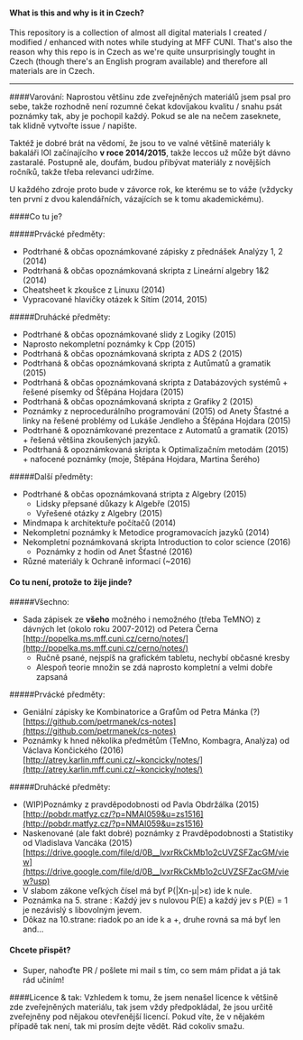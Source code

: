 #### What is this and why is it in Czech?
This repository is a collection of almost all digital materials I created / modified / enhanced with notes while studying at MFF CUNI. That's also the reason why this repo is in Czech as we're quite unsurprisingly tought in Czech (though there's an English program available) and therefore all materials are in Czech.

---

####Varování:
Naprostou většinu zde zveřejněných materiálů jsem psal pro sebe, takže rozhodně není rozumné čekat kdovíjakou kvalitu / snahu psát poznámky tak, aby je pochopil každý. Pokud se ale na nečem zaseknete, tak klidně vytvořte issue / napište.

Taktéž je dobré brát na vědomí, že jsou to ve valné většině materiály k bakaláři IOI začínajícího __v roce 2014/2015__, takže leccos už může být dávno zastaralé. Postupně ale, doufám, budou přibývat materiály z novějších ročníků, takže třeba relevanci udržíme.

U každého zdroje proto bude v závorce rok, ke kterému se to váže (vždycky ten první z dvou kalendářních, vázajících se k tomu akademickému).

####Co tu je?


#####Prvácké předměty:
- Podtrhané & občas opoznámkované zápisky z přednášek Analýzy 1, 2 (2014)
- Podtrhaná & občas opoznámkovaná skripta z Lineární algebry 1&2 (2014)
- Cheatsheet k zkoušce z Linuxu (2014)
- Vypracované hlavičky otázek k Sítím (2014, 2015)

#####Druhácké předměty:
- Podtrhané & občas opoznámkované slidy z Logiky (2015)
- Naprosto nekompletní poznámky k Cpp (2015)
- Podtrhaná & občas opoznámkovaná skripta z ADS 2 (2015)
- Podtrhaná & občas opoznámkovaná skripta z Autůmatů a gramatik (2015)
- Podtrhaná & občas opoznámkovaná skripta z Databázových systémů + řešené písemky od Šťěpána Hojdara (2015) 
- Podtrhaná & občas opoznámkovaná skripta z Grafiky 2 (2015)
- Poznámky z neprocedurálního programování (2015) od Anety Šťastné a linky na řešené problémy od Lukáše Jendleho a Šťěpána Hojdara (2015)
- Podtrhané & opoznámkované prezentace z Automatů a gramatik (2015) + řešená většina zkoušených jazyků.
- Podtrhaná & opoznámkovaná skripta k Optimalizačním metodám (2015) + nafocené poznámky (moje, Štěpána Hojdara, Martina Šerého)

#####Další předměty:
- Podtrhané & občas opoznámkovaná stripta z Algebry (2015)
  - Lidsky přepsané důkazy k Algebře (2015)
  - Vyřešené otázky z Algebry (2015)
- Mindmapa k architektuře počítačů (2014)
- Nekompletní poznámky k Metodice programovacích jazyků (2014)
- Nekompletní poznámkovaná skripta Introduction to color science (2016)
  - Poznámky z hodin od Anet Šťastné (2016)
- Různé materiály k Ochraně informací (~2016)

#### Co tu není, protože to žije jinde?

#####Všechno:
- Sada zápisek ze __všeho__ možného i nemožného (třeba TeMNO) z dávných let (okolo roku 2007-2012) od Petera Černa [http://popelka.ms.mff.cuni.cz/cerno/notes/](http://popelka.ms.mff.cuni.cz/cerno/notes/)
  - Ručně psané, nejspíš na grafickém tabletu, nechybí občasné kresby
  - Alespoň teorie množin se zdá naprosto kompletní a velmi dobře zapsaná

#####Prvácké předměty:
- Geniální zápisky ke Kombinatorice a Grafům od Petra Mánka (?) [https://github.com/petrmanek/cs-notes](https://github.com/petrmanek/cs-notes)
- Poznámky k hned několika předmětům (TeMno, Kombagra, Analýza) od Václava Končického (2016) [http://atrey.karlin.mff.cuni.cz/~koncicky/notes/](http://atrey.karlin.mff.cuni.cz/~koncicky/notes/)

#####Druhácké předměty:
- (WIP)Poznámky z pravděpodobnosti od Pavla Obdržálka (2015) [http://pobdr.matfyz.cz/?p=NMAI059&u=zs1516](http://pobdr.matfyz.cz/?p=NMAI059&u=zs1516)
- Naskenované (ale fakt dobré) poznámky z Pravděpodobnosti a Statistiky od Vladislava Vancáka (2015) [https://drive.google.com/file/d/0B__lvxrRkCkMb1o2cUVZSFZacGM/view](https://drive.google.com/file/d/0B__lvxrRkCkMb1o2cUVZSFZacGM/view?usp)
 - V slabom zákone veľkých čísel má byť P(|Xn-μ|>ε) ide k nule.
 - Poznámka na 5. strane : Každý jev s nulovou P(E) a každý jev s P(E) = 1 je nezávislý s libovolným jevem.
 - Dôkaz na 10.strane: riadok po an ide k a +, druhe rovná sa má byť len and...

#### Chcete přispět?
- Super, nahoďte PR / pošlete mi mail s tím, co sem mám přidat a já tak rád učiním!

####Licence & tak:
Vzhledem k tomu, že jsem nenašel licence k většině zde zveřejněných materiálu, tak jsem vždy předpokládal, že jsou určitě zveřejněny pod nějakou otevřenější licencí. Pokud víte, že v nějakém případě tak není, tak mi prosím dejte vědět. Rád cokoliv smažu.
